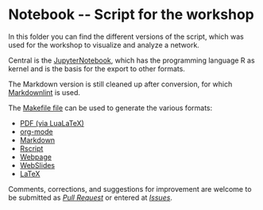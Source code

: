 # Notebook -- Script for the workshop

In this folder you can find the different versions of the script,
which was used for the workshop to visualize and analyze a network.

Central is the [JupyterNotebook](the-promise-of-networking.ipynb), which has the programming language R as kernel and is the basis for the export to other formats.

The Markdown version is still cleaned up after conversion, for which [Markdownlint](https://github.com/DavidAnson/markdownlint) is used.

The [Makefile file](makefile) can be used to generate the various formats:

- [PDF (via LuaLaTeX)](the-promise-of-networking.pdf)
- [org-mode](the-promise-to-partner.org)
- [Markdown](the-promise-of-networking.md)
- [Rscript](the-promise-to-partner.r)
- [Webpage](the-promise-of-networking.html)
- [WebSlides](the-promise-to-partner.slides.html)
- [LaTeX](the-promise-to-partner.tex)

Comments, corrections, and suggestions for improvement are welcome to be submitted as [_Pull Request_](https://github.com/LukasCBossert/the-promise-to-partner/pulls) or entered at [_Issues_](https://github.com/LukasCBossert/the-promise-to-partner/issues).
